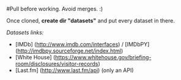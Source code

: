 #Pull before working. Avoid merges. :)

Once cloned, **create dir "datasets"** and put every dataset in there.

*Datasets links:*
 * [IMDb] (http://www.imdb.com/interfaces) / [IMDbPY] (http://imdbpy.sourceforge.net/index.html)
 * [White House] (https://www.whitehouse.gov/briefing-room/disclosures/visitor-records)
 * [Last.fm] (http://www.last.fm/api) (only an API)
